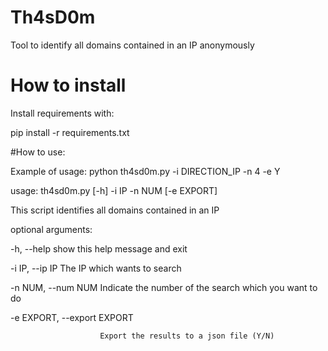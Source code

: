 # Th4sD0m
Tool to identify all domains contained in an IP anonymously

# How to install

Install requirements with:

pip install -r requirements.txt

#How to use:

Example of usage: python th4sd0m.py -i DIRECTION_IP -n 4 -e Y

usage: th4sd0m.py [-h] -i IP -n NUM [-e EXPORT]

This script identifies all domains contained in an IP

optional arguments:

  -h, --help            show this help message and exit
  
  -i IP, --ip IP       The IP which wants to search
 
  
  -n NUM, --num NUM     Indicate the number of the search which you want to do
  
  -e EXPORT, --export EXPORT
  
                        Export the results to a json file (Y/N)
